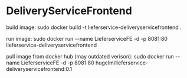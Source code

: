 # DeliveryServiceFrontend

build image:
sudo docker build -t lieferservice-deliveryservicefrontend .

run image:
sudo docker run --name LieferserviceFE -d -p 8081:80 lieferservice-deliveryservicefrontend

pull image from docker hub (may outdated verison):
sudo docker run --name LieferserviceFE -d -p 8081:80 hugelm/lieferservice-deliveryservicefrontend:0.1
